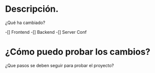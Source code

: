 # Descripción.
¿Qué ha cambiado?

-[] Frontend
-[] Backend
-[] Server Conf

# ¿Cómo puedo probar los cambios?

¿Que pasos se deben seguir para probar el proyecto?
